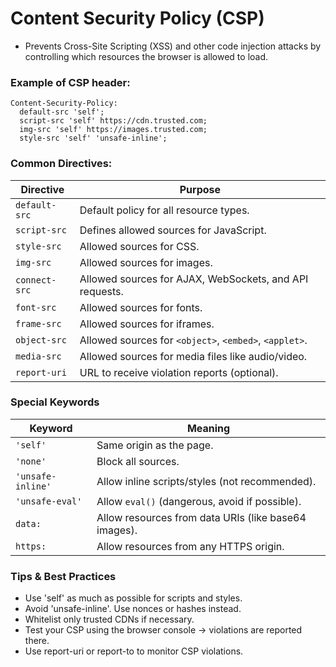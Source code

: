 # Content Security Policy (CSP)

- Prevents Cross-Site Scripting (XSS) and other code injection attacks by controlling which resources the browser is allowed to load.

### Example of CSP header:

    Content-Security-Policy: 
      default-src 'self'; 
      script-src 'self' https://cdn.trusted.com; 
      img-src 'self' https://images.trusted.com; 
      style-src 'self' 'unsafe-inline';

### Common Directives:

| Directive     | Purpose                                                 |
| ------------- | ------------------------------------------------------- |
| `default-src` | Default policy for all resource types.                  |
| `script-src`  | Defines allowed sources for JavaScript.                 |
| `style-src`   | Allowed sources for CSS.                                |
| `img-src`     | Allowed sources for images.                             |
| `connect-src` | Allowed sources for AJAX, WebSockets, and API requests. |
| `font-src`    | Allowed sources for fonts.                              |
| `frame-src`   | Allowed sources for iframes.                            |
| `object-src`  | Allowed sources for `<object>`, `<embed>`, `<applet>`.  |
| `media-src`   | Allowed sources for media files like audio/video.       |
| `report-uri`  | URL to receive violation reports (optional).            |

### Special Keywords

| Keyword           | Meaning                                              |
| ----------------- | ---------------------------------------------------- |
| `'self'`          | Same origin as the page.                             |
| `'none'`          | Block all sources.                                   |
| `'unsafe-inline'` | Allow inline scripts/styles (not recommended).       |
| `'unsafe-eval'`   | Allow `eval()` (dangerous, avoid if possible).       |
| `data:`           | Allow resources from data URIs (like base64 images). |
| `https:`          | Allow resources from any HTTPS origin.               |

### Tips & Best Practices

- Use 'self' as much as possible for scripts and styles.
- Avoid 'unsafe-inline'. Use nonces or hashes instead.
- Whitelist only trusted CDNs if necessary.
- Test your CSP using the browser console → violations are reported there.
- Use report-uri or report-to to monitor CSP violations.
